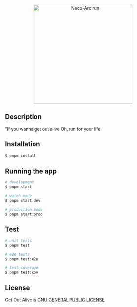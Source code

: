 <p align="center">
  <img src="https://res.cloudinary.com/dmfac7zfe/image/upload/v1645805977/icons/neco-arc_run.jpg" width="320" alt="Neco-Arc run" />
</p>

## Description

"If you wanna get out alive
Oh, run for your life


## Installation

```bash
$ pnpm install
```

## Running the app

```bash
# development
$ pnpm start

# watch mode
$ pnpm start:dev

# production mode
$ pnpm start:prod
```

## Test

```bash
# unit tests
$ pnpm test

# e2e tests
$ pnpm test:e2e

# test coverage
$ pnpm test:cov
```

## License

Get Out Alive is [GNU GENERAL PUBLIC LICENSE](LICENSE).